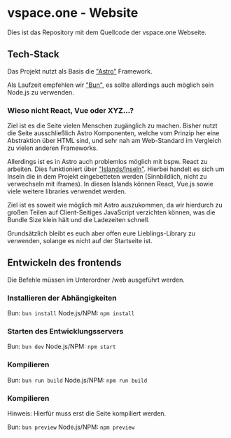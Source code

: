 # vspace.one - Website

Dies ist das Repository mit dem Quellcode der vspace.one Webseite.

## Tech-Stack

Das Projekt nutzt als Basis die ["Astro"]("https://astro.build") Framework.

Als Laufzeit empfehlen wir ["Bun"]("https://bun.sh"), es sollte allerdings auch möglich sein Node.js zu verwenden.

### Wieso nicht React, Vue oder XYZ...?

Ziel ist es die Seite vielen Menschen zugänglich zu machen.
Bisher nutzt die Seite ausschließlich Astro Komponenten, welche vom Prinzip her eine Abstraktion über HTML sind, und sehr nah am Web-Standard im Vergleich zu vielen anderen Frameworks.

Allerdings ist es in Astro auch problemlos möglich mit bspw. React zu arbeiten. Dies funktioniert über ["Islands/Inseln"]("https://docs.astro.build/de/concepts/islands/").
Hierbei handelt es sich um Inseln die in dem Projekt eingebetteten werden (Sinnbildlich, nicht zu verwechseln mit iframes). In diesen Islands können React, Vue.js sowie viele weitere libraries verwendet werden.

Ziel ist es soweit wie möglich mit Astro auszukommen, da wir hierdurch zu großen Teilen auf Client-Seitiges JavaScript verzichten können, was die Bundle Size klein hält und die Ladezeiten schnell.

Grundsätzlich bleibt es euch aber offen eure Lieblings-Library zu verwenden, solange es nicht auf der Startseite ist.

## Entwickeln des frontends

Die Befehle müssen im Unterordner /web ausgeführt werden.

### Installieren der Abhängigkeiten

Bun:
```bun install```
Node.js/NPM:
```npm install```

### Starten des Entwicklungsservers

Bun:
```bun dev```
Node.js/NPM:
```npm start```

### Kompilieren

Bun:
```bun run build```
Node.js/NPM:
```npm run build```

### Kompilieren

Hinweis: Hierfür muss erst die Seite kompiliert werden.

Bun:
```bun preview```
Node.js/NPM:
```npm preview```